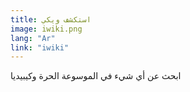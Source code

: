 ```yaml
---
title: استكشف ويكي
image: iwiki.png
lang: "Ar"
link: "iwiki"
---
```


ابحث عن أي شيء في الموسوعة الحرة وكيبيديا